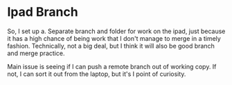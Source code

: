 # Ipad Branch

So, I set up a. Separate branch and folder for work on the ipad, just because it has a high chance of being work that I don't manage to merge in a timely fashion.  Technically, not a big deal, but I think it will also be good branch and merge practice. 

Main issue is seeing if I can push a remote branch out of working copy.  If not, I can sort it out from the laptop, but it's I point of curiosity. 
